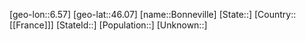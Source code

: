﻿---
location: [46.07,6.57]
mapzoom: [7,12] 
mapmarker: city 
type: City
tags:
- geo/City


SpocWebEntityId: 29268
isDeleted: false
confidential: public

---
[geo-lon::6.57]
[geo-lat::46.07]
[name::Bonneville]
[State::]
[Country::[[France]]]
[StateId::]
[Population::]
[Unknown::]


